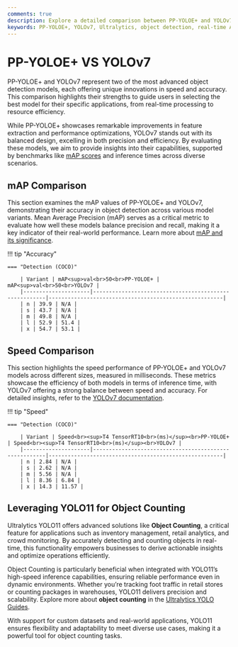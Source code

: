 ```yaml
---
comments: true
description: Explore a detailed comparison between PP-YOLOE+ and YOLOv7, two cutting-edge models in object detection. Learn how these frameworks excel in real-time AI applications, balancing speed, accuracy, and efficiency for computer vision tasks, from edge AI to cloud-based solutions.
keywords: PP-YOLOE+, YOLOv7, Ultralytics, object detection, real-time AI, edge AI, computer vision, model comparison, AI efficiency
---
```


# PP-YOLOE+ VS YOLOv7

PP-YOLOE+ and YOLOv7 represent two of the most advanced object detection models, each offering unique innovations in speed and accuracy. This comparison highlights their strengths to guide users in selecting the best model for their specific applications, from real-time processing to resource efficiency.

While PP-YOLOE+ showcases remarkable improvements in feature extraction and performance optimizations, YOLOv7 stands out with its balanced design, excelling in both precision and efficiency. By evaluating these models, we aim to provide insights into their capabilities, supported by benchmarks like [mAP scores](https://www.ultralytics.com/blog/measuring-ai-performance-to-weigh-the-impact-of-your-innovations) and inference times across diverse scenarios.

## mAP Comparison

This section examines the mAP values of PP-YOLOE+ and YOLOv7, demonstrating their accuracy in object detection across various model variants. Mean Average Precision (mAP) serves as a critical metric to evaluate how well these models balance precision and recall, making it a key indicator of their real-world performance. Learn more about [mAP and its significance](https://www.ultralytics.com/glossary/mean-average-precision-map).

!!! tip "Accuracy"

    === "Detection (COCO)"

    	| Variant | mAP<sup>val<br>50<br>PP-YOLOE+ | mAP<sup>val<br>50<br>YOLOv7 |
    	|---------------------|-------------------------------------------------------|-------------------------------------------------------|
    	| n | 39.9 | N/A |
    	| s | 43.7 | N/A |
    	| m | 49.8 | N/A |
    	| l | 52.9 | 51.4 |
    	| x | 54.7 | 53.1 |


## Speed Comparison

This section highlights the speed performance of PP-YOLOE+ and YOLOv7 models across different sizes, measured in milliseconds. These metrics showcase the efficiency of both models in terms of inference time, with YOLOv7 offering a strong balance between speed and accuracy. For detailed insights, refer to the [YOLOv7 documentation](https://docs.ultralytics.com/models/yolov7/).

!!! tip "Speed"

    === "Detection (COCO)"

    	| Variant | Speed<br><sup>T4 TensorRT10<br>(ms)</sup><br>PP-YOLOE+ | Speed<br><sup>T4 TensorRT10<br>(ms)</sup><br>YOLOv7 |
    	|---------------------|-------------------------------------------------------|-------------------------------------------------------|
    	| n | 2.84 | N/A |
    	| s | 2.62 | N/A |
    	| m | 5.56 | N/A |
    	| l | 8.36 | 6.84 |
    	| x | 14.3 | 11.57 |

## Leveraging YOLO11 for Object Counting

Ultralytics YOLO11 offers advanced solutions like **Object Counting**, a critical feature for applications such as inventory management, retail analytics, and crowd monitoring. By accurately detecting and counting objects in real-time, this functionality empowers businesses to derive actionable insights and optimize operations efficiently.

Object Counting is particularly beneficial when integrated with YOLO11’s high-speed inference capabilities, ensuring reliable performance even in dynamic environments. Whether you’re tracking foot traffic in retail stores or counting packages in warehouses, YOLO11 delivers precision and scalability. Explore more about **object counting** in the [Ultralytics YOLO Guides](https://docs.ultralytics.com/guides/object-counting/).

With support for custom datasets and real-world applications, YOLO11 ensures flexibility and adaptability to meet diverse use cases, making it a powerful tool for object counting tasks.
